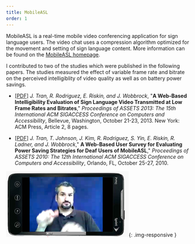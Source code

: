 ```yaml
---
title: MobileASL
order: 1
---
```

MobileASL is a real-time mobile video conferencing application for sign language users. The video chat uses a compression algorithm optimized for the movement and setting of sign language content. More information can be found on the [MobileASL homepage](http://mobileasl.cs.washington.edu/).

I contributed to two of the studies which were published in the following papers. The studies measured the effect of variable frame rate and bitrate on the perceived intelligiblity of video quality as well as on battery power savings.

* [[PDF]](http://mobileasl.cs.washington.edu/downloads/assets13-tran.pdf) *J. Tran, R. Rodriguez, E. Riskin, and J. Wobbrock*, "**A Web-Based Intelligibility Evaluation of Sign Language Video Transmitted at Low Frame Rates and Bitrates**," *Proceedings of ASSETS 2013: The 15th International ACM SIGACCESS Conference on Computers and Accessibility*, Bellevue, Washington, October 21-23, 2013. New York: ACM Press, Article 2, 8 pages.

*  [[PDF]](http://mobileasl.cs.washington.edu/downloads/assets10-tran.pdf) *J. Tran, T. Johnson, J. Kim, R. Rodriguez, S. Yin, E. Riskin, R. Ladner, and J. Wobbrock*," **A Web-Based User Survey for Evaluating Power Saving Strategies for Deaf Users of MobileASL**," *Proceedings of ASSETS 2010: The 12th International ACM SIGACCESS Conference on Computers and Accessibility*, Orlando, FL, October 25-27, 2010.

![MobileASL](/assets/profile_mobileasl.png){: .img-responsive }